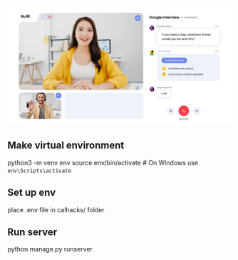 [![Interview.ai Demo](thumbnail.png)](interview.ai.mp4)


## Make virtual environment
python3 -m venv env
source env/bin/activate  # On Windows use `env\Scripts\activate`

## Set up env
place .env file in calhacks/ folder

## Run server
python manage.py runserver


